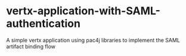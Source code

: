 # vertx-application-with-SAML-authentication
A simple vertx application using pac4j libraries to implement the SAML artifact binding flow
